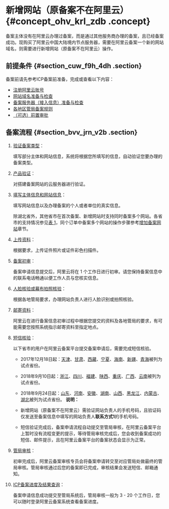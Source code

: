 # 新增网站（原备案不在阿里云） {#concept_ohv_krl_zdb .concept}

备案主体没有在阿里云办理过备案，而是通过其他服务商办理的备案，且已经备案成功。现购买了阿里云中国大陆境内节点服务器，需要在阿里云备案一个新的网站域名，则需要进行新增网站（原备案不在阿里云）操作。

## 前提条件 {#section_cuw_f9h_4dh .section}

备案前请先参考ICP备案前准备，完成或查看以下内容：

-   [注册阿里云账号](../cn.zh-CN/ICP备案前准备/注册阿里云账号.md#)
-   [网站域名准备与检查](../cn.zh-CN/ICP备案前准备/网站域名准备与检查.md#)
-   [备案服务器（接入信息）准备与检查](../cn.zh-CN/ICP备案前准备/托管服务器及接入检查/备案服务器（接入信息）准备与检查.md#)
-   [各地区管局备案规则](../cn.zh-CN/ICP备案前准备/学习管局规则/各地区管局备案规则.md#)
-   [（可选）前置审批](../cn.zh-CN/ICP备案前准备/前置审批.md#)

## 备案流程 {#section_bvv_jrn_v2b .section}

1.  [验证备案类型](cn.zh-CN/ICP备案流程（PC端）/验证备案类型/验证备案类型.md#)：

    填写部分主体和网站信息，系统将根据您所填写的信息，自动验证您要办理的备案类型。

2.  [产品验证](cn.zh-CN/ICP备案流程（PC端）/产品验证.md#)：

    对搭建备案网站的云服务器进行验证。

3.  [填写主体信息和网站信息](cn.zh-CN/ICP备案流程（PC端）/填写主体信息和网站信息.md#)：

    填写网站信息以及办理备案的个人或者单位的真实信息。

    除湖北省外，其他省市在首次备案、新增网站时支持同时备案多个网站。各省市的支持情况参见[表 1](cn.zh-CN/ICP备案流程（PC端）/填写主体信息和网站信息.md#table_f42_99z_hnj)，同个订单中备案多个网站的操作步骤参考[增加备案网站](cn.zh-CN/ICP备案流程（PC端）/填写主体信息和网站信息.md#section_e7u_ig4_58s)章节。

4.  [上传资料](cn.zh-CN/ICP备案流程（PC端）/上传资料.md#)：

    根据要求，上传证件照片或证件彩色扫描件。

5.  [备案初审](cn.zh-CN/ICP备案流程（PC端）/备案审核.md#)：

    备案申请信息提交后，阿里云将在 1 个工作日进行初审。请您保持备案信息中的联系电话畅通以便工作人员与您核实信息。

6.  [人脸核验或幕布拍照核验](cn.zh-CN/ICP备案流程（PC端）/人脸核验或幕布拍照核验.md#)：

    根据各地管局要求，办理网站负责人进行人脸识别或拍照核验。

7.  [邮寄资料](cn.zh-CN/ICP备案流程（PC端）/邮寄资料.md#)：

    阿里云在进行备案信息初审过程中根据您提交的资料及各地管局的要求，有可能需要您按照系统指示邮寄资料至指定地点。

8.  [短信核验](cn.zh-CN/ICP备案流程（PC端）/短信核验.md#)：

    以下省市的用户在阿里云备案平台提交备案申请后，需要完成短信核验。

    -   2017年12月18日起：[天津](http://tj.beian.miit.gov.cn)、[甘肃](http://gs.beian.miit.gov.cn)、[西藏](http://xz.beian.miit.gov.cn)、[宁夏](http://nx.beian.miit.gov.cn)、[海南](http://hi.beian.miit.gov.cn)、[新疆](http://xj.beian.miit.gov.cn)、[青海](http://qh.beian.miit.gov.cn)被列为试点省份。
    -   2018年9月10日起：[浙江](http://zj.beian.miit.gov.cn)、[四川](http://sc.beian.miit.gov.cn)、[福建](http://fj.beian.miit.gov.cn)、[陕西](http://sn.beian.miit.gov.cn)、[重庆](http://cq.beian.miit.gov.cn)、[广西](http://gx.beian.miit.gov.cn)、[云南](http://yn.beian.miit.gov.cn)被列为试点省份。
    -   2018年9月24日起：[山东](http://sd.beian.miit.gov.cn)、[河南](http://ha.beian.miit.gov.cn)、[安徽](http://ah.beian.miit.gov.cn)、[湖南](http://hn.beian.miit.gov.cn)、[山西](http://sx.beian.miit.gov.cn)、[黑龙江](http://hl.beian.miit.gov.cn)、[内蒙古](http://nm.beian.miit.gov.cn)、[湖北](http://hb.beian.miit.gov.cn)被列为试点省份。
    **说明：** 

    -   新增网站（原备案不在阿里云）需验证网站负责人的手机号码，且验证码仅发送至备案信息中填写的网站负责人**联系方式1**的手机号码。
    -   短信验证完成后，备案申请流程自动提交至管局审核，在阿里云备案平台上暂时没有流程变更的提示，等待管局审核完成后，您会收到备案成功的短信、邮件提示，且在阿里云备案平台的备案状态会显示为正常。

9.  [管局审核](cn.zh-CN/ICP备案流程（PC端）/备案审核.md#li_cfh_x9b_xti)：

    初审完成后，阿里云备案审核专员会将备案申请转交至对应管局处做最终的管局审核。管局审核通过后您的备案即已完成，审核结果会发送短信、邮箱通知。

10. [ICP备案进度及结果查询](cn.zh-CN/ICP备案流程（PC端）/ICP备案进度及结果查询.md#)：

    备案申请信息成功提交至管局系统后，管局审核一般为 3 - 20 个工作日，您可以随时登录阿里云备案系统查看备案进度。


